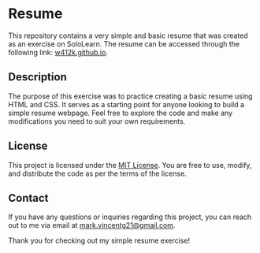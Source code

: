 # Resume

This repository contains a very simple and basic resume that was created as an exercise on SoloLearn. The resume can be accessed through the following link: [w412k.github.io](https://w412k.github.io).

## Description

The purpose of this exercise was to practice creating a basic resume using HTML and CSS. It serves as a starting point for anyone looking to build a simple resume webpage. Feel free to explore the code and make any modifications you need to suit your own requirements.



## License

This project is licensed under the [MIT License](LICENSE). You are free to use, modify, and distribute the code as per the terms of the license.

## Contact

If you have any questions or inquiries regarding this project, you can reach out to me via email at [mark.vincentg21@gmail.com](mailto:mark.vincentg21@gmail.com).

Thank you for checking out my simple resume exercise!
